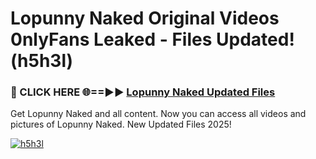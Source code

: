 # Lopunny Naked Original Videos 0nlyFans Leaked - Files Updated! (h5h3l)

<h3>🔴 CLICK HERE 🌐==►► <a href="https://tinyurl.com/yckcrads" rel="nofollow">Lopunny Naked Updated Files</a></h3>

Get Lopunny Naked and all content. Now you can access all videos and pictures of Lopunny Naked. New Updated Files 2025!

[![h5h3l](https://i.imgur.com/hpKpOFt.gif)](https://tinyurl.com/yckcrads)
